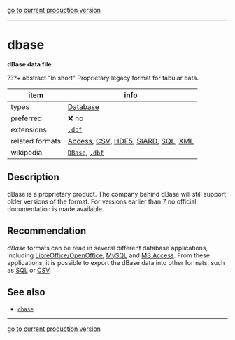 [go to current production version]({{preferredFormats}})

---



# dbase

**dBase data file**

???+ abstract "In short"
    Proprietary legacy format for tabular data.

item | info
--- | ---
types | [Database](../dataTypes/database.md)
preferred | ❌ no
extensions | [`.dbf`](../extensions/dbf.md)
related formats | [Access](../fileFormats/access.md), [CSV](../fileFormats/csv.md), [HDF5](../fileFormats/hdf5.md), [SIARD](../fileFormats/siard.md), [SQL](../fileFormats/sql.md), [XML](../fileFormats/xml.md)
wikipedia | [`DBase`]({{wikipedia}}/DBase), [`.dbf`]({{wikipedia}}/.dbf)

## Description

dBase is a proprietary product.
The company behind
dBase will still support older versions of the format. For versions earlier than
7 no official documentation is made available.

## Recommendation

*dBase* formats can be read in
several different database applications, including
[LibreOffice/OpenOffice]({{libreoffice}}),
[MySQL]({{mysql}})
and
[MS Access]({{msaccess}}).
From these applications, it is possible to export the dBase data
into other formats, such as
[SQL](../fileFormats/sql.md) or [CSV](../fileFormats/csv.md).


## See also
*   [`dbase`](dbase)




---

[go to current production version]({{preferredFormats}})

